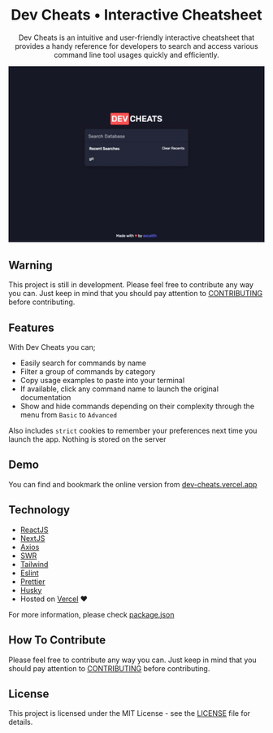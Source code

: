 <p align="center">
	<h1 align="center">Dev Cheats • Interactive Cheatsheet</h1>
</p>

<p align="center">
Dev Cheats is an intuitive and user-friendly interactive cheatsheet that provides a handy reference for developers to search and access various command line tool usages quickly and efficiently.
</p>

<p align="center">
    <img src=".github/splash.gif">
</p>

## Warning

This project is still in development. Please feel free to contribute any way you can. Just keep in mind that you should pay attention to [CONTRIBUTING](.github/CONTRIBUTING.md) before contributing.

## Features

With Dev Cheats you can;

- Easily search for commands by name
- Filter a group of commands by category
- Copy usage examples to paste into your terminal
- If available, click any command name to launch the original documentation
- Show and hide commands depending on their complexity through the menu from `Basic` to `Advanced`
  
Also includes `strict` cookies to remember your preferences next time you launch the app. Nothing is stored on the server

## Demo

You can find and bookmark the online version from [dev-cheats.vercel.app](https://dev-cheats.vercel.app)

## Technology

- [ReactJS](https://reactjs.org/)
- [NextJS](https://nextjs.org/)
- [Axios](https://axios-http.com/)
- [SWR](https://swr.vercel.app/)
- [Tailwind](https://tailwindcss.com/)
- [Eslint](https://eslint.org/)
- [Prettier](https://prettier.io/)
- [Husky](https://typicode.github.io/husky/)
- Hosted on [Vercel](https://vercel.com/) &hearts;

For more information, please check [package.json](package.json)

## How To Contribute

Please feel free to contribute any way you can. Just keep in mind that you should pay attention to [CONTRIBUTING](.github/CONTRIBUTING.md) before contributing.

## License

This project is licensed under the MIT License - see the [LICENSE](LICENSE) file for details.
